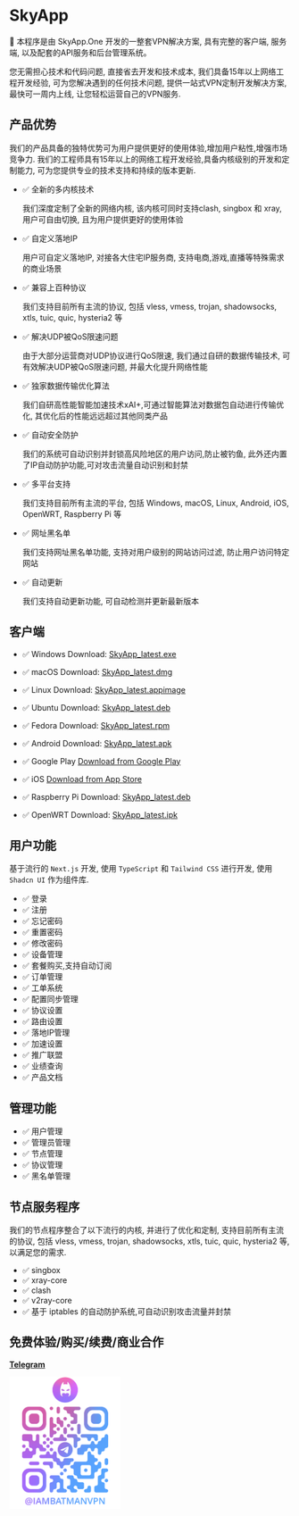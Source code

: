# SkyApp

🚀 本程序是由 SkyApp.One 开发的一整套VPN解决方案, 具有完整的客户端, 服务端, 以及配套的API服务和后台管理系统。

您无需担心技术和代码问题, 直接省去开发和技术成本, 我们具备15年以上网络工程开发经验, 可为您解决遇到的任何技术问题, 提供一站式VPN定制开发解决方案, 最快可一周内上线, 让您轻松运营自己的VPN服务.

## 产品优势

我们的产品具备的独特优势可为用户提供更好的使用体验,增加用户粘性,增强市场竞争力. 我们的工程师具有15年以上的网络工程开发经验,具备内核级别的开发和定制能力, 可为您提供专业的技术支持和持续的版本更新.

- ✅ 全新的多内核技术

  我们深度定制了全新的网络内核, 该内核可同时支持clash, singbox 和 xray, 用户可自由切换, 且为用户提供更好的使用体验

- ✅ 自定义落地IP

  用户可自定义落地IP, 对接各大住宅IP服务商, 支持电商,游戏,直播等特殊需求的商业场景

- ✅ 兼容上百种协议

  我们支持目前所有主流的协议, 包括 vless, vmess, trojan, shadowsocks, xtls, tuic, quic, hysteria2 等

- ✅ 解决UDP被QoS限速问题

  由于大部分运营商对UDP协议进行QoS限速, 我们通过自研的数据传输技术, 可有效解决UDP被QoS限速问题, 并最大化提升网络性能

- ✅ 独家数据传输优化算法

  我们自研高性能智能加速技术xAI+,可通过智能算法对数据包自动进行传输优化, 其优化后的性能远远超过其他同类产品

- ✅ 自动安全防护

  我们的系统可自动识别并封锁高风险地区的用户访问,防止被钓鱼, 此外还内置了IP自动防护功能,可对攻击流量自动识别和封禁

- ✅ 多平台支持

  我们支持目前所有主流的平台, 包括 Windows, macOS, Linux, Android, iOS, OpenWRT, Raspberry Pi 等

- ✅ 网址黑名单

  我们支持网址黑名单功能, 支持对用户级别的网站访问过滤, 防止用户访问特定网站

- ✅ 自动更新

  我们支持自动更新功能, 可自动检测并更新最新版本

## 客户端

- ✅ Windows
  Download: [SkyApp_latest.exe](https://pkgs.skyapp.one/client/FlashGo_latest.exe)

- ✅ macOS
  Download: [SkyApp_latest.dmg](https://pkgs.skyapp.one/client/FlashGo_latest.dmg)

- ✅ Linux
  Download: [SkyApp_latest.appimage](https://pkgs.skyapp.one/client/FlashGo_latest.appimage)

- ✅ Ubuntu
  Download: [SkyApp_latest.deb](https://pkgs.skyapp.one/client/FlashGo_latest.deb)

- ✅ Fedora
  Download: [SkyApp_latest.rpm](https://pkgs.skyapp.one/client/FlashGo_latest.rpm)

- ✅ Android
  Download: [SkyApp_latest.apk](https://pkgs.skyapp.one/client/FlashGo_latest.apk)

- ✅ Google Play
  [Download from Google Play](https://play.google.com/store/apps/details?id=app.skyapp.one)

- ✅ iOS
  [Download from App Store](https://apps.apple.com/us/app/flashgo/id1581440137000)

- ✅ Raspberry Pi
  Download: [SkyApp_latest.deb](https://pkgs.skyapp.one/client/FlashGo_latest.deb)

- ✅ OpenWRT
  Download: [SkyApp_latest.ipk](https://pkgs.skyapp.one/client/FlashGo_latest.ipk)

## 用户功能

基于流行的 `Next.js` 开发, 使用 `TypeScript` 和 `Tailwind CSS` 进行开发, 使用 `Shadcn UI` 作为组件库.

- ✅ 登录
- ✅ 注册
- ✅ 忘记密码
- ✅ 重置密码
- ✅ 修改密码
- ✅ 设备管理
- ✅ 套餐购买,支持自动订阅
- ✅ 订单管理
- ✅ 工单系统
- ✅ 配置同步管理
- ✅ 协议设置
- ✅ 路由设置
- ✅ 落地IP管理
- ✅ 加速设置
- ✅ 推广联盟
- ✅ 业绩查询
- ✅ 产品文档

## 管理功能

- ✅ 用户管理
- ✅ 管理员管理
- ✅ 节点管理
- ✅ 协议管理
- ✅ 黑名单管理

## 节点服务程序

我们的节点程序整合了以下流行的内核, 并进行了优化和定制, 支持目前所有主流的协议, 包括 vless, vmess, trojan, shadowsocks, xtls, tuic, quic, hysteria2 等, 以满足您的需求.

- ✅ singbox
- ✅ xray-core
- ✅ clash
- ✅ v2ray-core
- ✅ 基于 iptables 的自动防护系统,可自动识别攻击流量并封禁

## 免费体验/购买/续费/商业合作

**[Telegram](https://t.me/iambatmanvpn)**

<img src="./Telegram.png" width="200" alt="Telegram QR Code">
